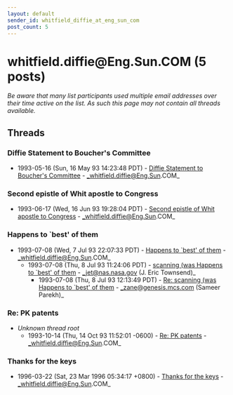```yaml
---
layout: default
sender_id: whitfield_diffie_at_eng_sun_com
post_count: 5
---
```


# whitfield.diffie<span>@</span>Eng.Sun.COM (5 posts)

_Be aware that many list participants used multiple email addresses over their time active on the list. As such this page may not contain all threads available._

## Threads

### Diffie Statement to Boucher's Committee
+ 1993-05-16 (Sun, 16 May 93 14:23:48 PDT) - [Diffie Statement to Boucher's Committee](/archive/1993/05/24fee2b08859c068be55c4ca027380b83c0733684eac64f974b7fae9570a23c3) - _whitfield.diffie@Eng.Sun.COM_

### Second epistle of Whit apostle to Congress
+ 1993-06-17 (Wed, 16 Jun 93 19:28:04 PDT) - [Second epistle of Whit apostle to Congress](/archive/1993/06/bab3c5e3c3fe75a1ae8628457b1e7ed1c0c4ed76b627dbb8717f4c95525be455) - _whitfield.diffie@Eng.Sun.COM_

### Happens to `best' of them
+ 1993-07-08 (Wed, 7 Jul 93 22:07:33 PDT) - [Happens to `best' of them](/archive/1993/07/6fac16551b047d12223a0722bbfbaa967d9915fcd8b652ef7ad43b8d7365af6b) - _whitfield.diffie@Eng.Sun.COM_
  + 1993-07-08 (Thu, 8 Jul 93 11:24:06 PDT) - [scanning (was Happens to `best' of them](/archive/1993/07/92f2eece668f0f7d97decee50eff31614bbf3e311491f351a29f862e1d4b550d) - _jet@nas.nasa.gov (J. Eric Townsend)_
    + 1993-07-08 (Thu, 8 Jul 93 12:13:49 PDT) - [Re: scanning (was Happens to `best' of them](/archive/1993/07/6230be0b2af653492c1af835cba88b2b79ced2e050a19ded2981a3b5ca8d41ba) - _zane@genesis.mcs.com (Sameer Parekh)_

### Re: PK patents
+ _Unknown thread root_
  + 1993-10-14 (Thu, 14 Oct 93 11:52:01 -0600) - [Re: PK patents](/archive/1993/10/643566ea2daec83b00a898246af2327955dc695552296f87cc0e3ab64b40a26a) - _whitfield.diffie@Eng.Sun.COM_

### Thanks for the keys
+ 1996-03-22 (Sat, 23 Mar 1996 05:34:17 +0800) - [Thanks for the keys](/archive/1996/03/c0e0bba756ac76d134819f7164aa8b0e3574a7900ae52c0048eb35d0b71c905f) - _whitfield.diffie@Eng.Sun.COM_

